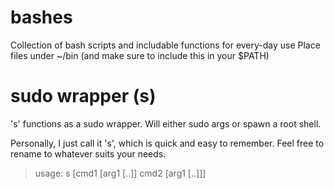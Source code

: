 # bashes
Collection of bash scripts and includable functions for every-day use
Place files under ~/bin (and make sure to include this in your $PATH)




# sudo wrapper (s)
's' functions as a sudo wrapper.
Will either sudo args or spawn a root shell.


Personally, I just call it 's', which is quick and easy to remember.
Feel free to rename to whatever suits your needs.


> usage:
> s [cmd1 [arg1 [..]] cmd2 [arg1 [..]]]
